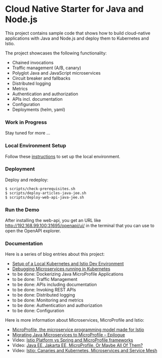 # Cloud Native Starter for Java and Node.js

This project contains sample code that shows how to build cloud-native applications with Java and Node.js and deploy them to Kubernetes and Istio.

The project showcases the following functionality:

* Chained invocations
* Traffic management (A/B, canary)
* Polyglot Java and JavaScript microservices
* Circuit breaker and fallbacks
* Distributed logging
* Metrics
* Authentication and authorization
* APIs incl. documentation
* Configuration
* Deployments (helm, yaml)

### Work in Progress

Stay tuned for more ...


### Local Environment Setup

Follow these [instructions](LocalEnvironment.md) to set up the local environment.


### Deployment

Deploy and redeploy:

```
$ scripts/check-prerequisites.sh
$ scripts/deploy-articles-java-jee.sh
$ scripts/deploy-web-api-java-jee.sh
```


### Run the Demo

After installing the web-api, you get an URL like http://192.168.99.100:31695/openapi/ui/ in the terminal that you can use to open the OpenAPI explorer.


### Documentation

Here is a series of blog entries about this project:

* [Setup of a Local Kubernetes and Istio Dev Environment](http://heidloff.net/article/setup-local-development-kubernetes-istio)
* [Debugging Microservices running in Kubernetes](http://heidloff.net/article/debugging-microservices-kubernetes)
* to be done: Dockerizing Java MicroProfile Applications
* to be done: Traffic Management
* to be done: APIs including documentation
* to be done: Invoking REST APIs
* to be done: Distributed logging
* to be done: Monitoring and metrics
* to be done: Authentication and authorization
* to be done: Configuration

Here is more information about Microservices, MicroProfile and Istio:

* [MicroProfile, the microservice programming model made for Istio](https://www.eclipse.org/community/eclipse_newsletter/2018/september/MicroProfile_istio.php)
* [Migrating Java Microservices to MicroProfile – Epilogue](https://www.ibm.com/blogs/bluemix/2019/02/migrating-java-microservices-to-microprofile-epilogue/)
* Video: [Istio Platform vs Spring and MicroProfile frameworks](https://www.youtube.com/watch?v=lFj8X0VLOFQ)
* Video: [Java EE, Jakarta EE, MicroProfile, Or Maybe All Of Them?](https://www.youtube.com/watch?v=Jemx1BrB45Y)
* Video: [Istio: Canaries and Kubernetes, Microservices and Service Mesh](https://www.youtube.com/watch?v=YQLOcjvbo9s)